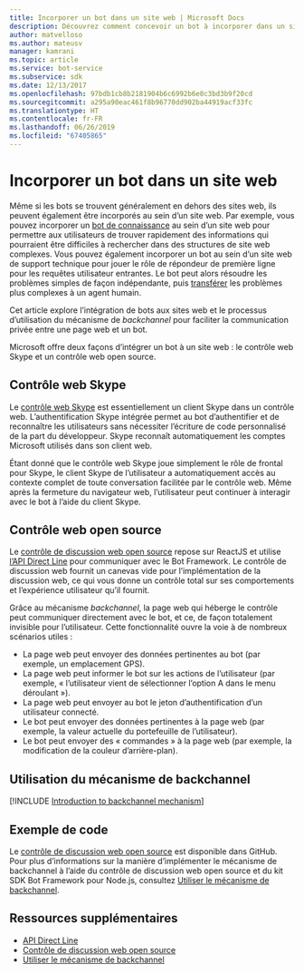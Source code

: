 ```yaml
---
title: Incorporer un bot dans un site web | Microsoft Docs
description: Découvrez comment concevoir un bot à incorporer dans un site web.
author: matvelloso
ms.author: mateusv
manager: kamrani
ms.topic: article
ms.service: bot-service
ms.subservice: sdk
ms.date: 12/13/2017
ms.openlocfilehash: 97bdb1cb8b2181904b6c6992b6e0c3bd3b9f20cd
ms.sourcegitcommit: a295a90eac461f8b96770dd902ba44919acf33fc
ms.translationtype: HT
ms.contentlocale: fr-FR
ms.lasthandoff: 06/26/2019
ms.locfileid: "67405865"
---
```

# <a name="embed-a-bot-in-a-website"></a>Incorporer un bot dans un site web

Même si les bots se trouvent généralement en dehors des sites web, ils peuvent également être incorporés au sein d’un site web. Par exemple, vous pouvez incorporer un [bot de connaissance](~/bot-service-design-pattern-knowledge-base.md) au sein d’un site web pour permettre aux utilisateurs de trouver rapidement des informations qui pourraient être difficiles à rechercher dans des structures de site web complexes. Vous pouvez également incorporer un bot au sein d’un site web de support technique pour jouer le rôle de répondeur de première ligne pour les requêtes utilisateur entrantes. Le bot peut alors résoudre les problèmes simples de façon indépendante, puis [transférer](~/bot-service-design-pattern-handoff-human.md) les problèmes plus complexes à un agent humain. 

Cet article explore l’intégration de bots aux sites web et le processus d’utilisation du mécanisme de *backchannel* pour faciliter la communication privée entre une page web et un bot. 

Microsoft offre deux façons d’intégrer un bot à un site web : le contrôle web Skype et un contrôle web open source.

## <a name="skype-web-control"></a>Contrôle web Skype

Le [contrôle web Skype](https://aka.ms/bot-skype-web-control) est essentiellement un client Skype dans un contrôle web. L’authentification Skype intégrée permet au bot d’authentifier et de reconnaître les utilisateurs sans nécessiter l’écriture de code personnalisé de la part du développeur. Skype reconnaît automatiquement les comptes Microsoft utilisés dans son client web. 

Étant donné que le contrôle web Skype joue simplement le rôle de frontal pour Skype, le client Skype de l’utilisateur a automatiquement accès au contexte complet de toute conversation facilitée par le contrôle web. Même après la fermeture du navigateur web, l’utilisateur peut continuer à interagir avec le bot à l’aide du client Skype. 

## <a name="open-source-web-control"></a>Contrôle web open source

Le <a href="https://aka.ms/BotFramework-WebChat" target="_blank">contrôle de discussion web open source</a> repose sur ReactJS et utilise [l’API Direct Line][directLineAPI] pour communiquer avec le Bot Framework. Le contrôle de discussion web fournit un canevas vide pour l’implémentation de la discussion web, ce qui vous donne un contrôle total sur ses comportements et l’expérience utilisateur qu’il fournit. 

Grâce au mécanisme *backchannel*, la page web qui héberge le contrôle peut communiquer directement avec le bot, et ce, de façon totalement invisible pour l’utilisateur. Cette fonctionnalité ouvre la voie à de nombreux scénarios utiles : 

- La page web peut envoyer des données pertinentes au bot (par exemple, un emplacement GPS).
- La page web peut informer le bot sur les actions de l’utilisateur (par exemple, « l’utilisateur vient de sélectionner l’option A dans le menu déroulant »).
- La page web peut envoyer au bot le jeton d’authentification d’un utilisateur connecté.
- Le bot peut envoyer des données pertinentes à la page web (par exemple, la valeur actuelle du portefeuille de l’utilisateur).
- Le bot peut envoyer des « commandes » à la page web (par exemple, la modification de la couleur d’arrière-plan).

## <a name="using-the-backchannel-mechanism"></a>Utilisation du mécanisme de backchannel

[!INCLUDE [Introduction to backchannel mechanism](~/includes/snippet-backchannel.md)]

## <a name="sample-code"></a>Exemple de code

Le <a href="https://aka.ms/BotFramework-WebChat" target="_blank">contrôle de discussion web open source</a> est disponible dans GitHub. Pour plus d’informations sur la manière d’implémenter le mécanisme de backchannel à l’aide du contrôle de discussion web open source et du kit SDK Bot Framework pour Node.js, consultez [Utiliser le mécanisme de backchannel](~/nodejs/bot-builder-nodejs-backchannel.md).

## <a name="additional-resources"></a>Ressources supplémentaires

- [API Direct Line][directLineAPI]
- [Contrôle de discussion web open source](https://github.com/Microsoft/BotFramework-WebChat)
- [Utiliser le mécanisme de backchannel](~/nodejs/bot-builder-nodejs-backchannel.md)

[directLineAPI]: https://docs.botframework.com/restapi/directline3/#navtitle
